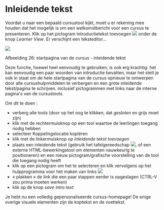 # Inleidende tekst

Voordat u naar een bepaald cursustool kijkt, moet u er rekening mee houden dat het mogelijk is om een welkomstbericht voor een cursus te presenteren. Klik op het pictogram Introductietekst toevoegen ![](../../.gitbook/assets/graphics349%20%281%29.gif) onder de knop _Learner View_. Er verschijnt een teksteditor...

![](../../.gitbook/assets/images28%20%289%29.png)

Afbeelding 26: startpagina van de cursus - inleidende tekst

Deze functie, hoewel heel eenvoudig te gebruiken, is ook erg krachtig: het kan eenvoudig een paar woorden van introductie bevatten, maar het stelt je ook in staat om de hele startpagina van de cursus opnieuw te ontwerpen door alle cursushulpmiddelen te verbergen en een grote inleidende tekst/pagina te schrijven. inclusief pictogrammen met links naar de interne pagina's van de cursustools.

Om dit te doen :

* verberg alle tools \(door op het oog te klikken, dat _gesloten_ en grijs moet zijn\)
* klik met de rechtermuisknop op een tool waartoe de leerlingen toegang nodig hebben
* selecteer Koppelingslocatie kopiëren
* klik met de linkermuisknop op _Inleidende tekst toevoegen_
* plaats een inleidende tekst \(gebruik het tafelgereedschap ![](../../.gitbook/assets/graphics81%20%283%29.png), of een externe HTML-bewerkingstool om elementen nauwkeurig te positioneren\) en een nieuw pictogram/grafische voorstelling van de tool die toegang nodig heeft
* klik op een pictogram om het te selecteren en klik vervolgens op het hulpprogramma voor het maken van links ![](../../.gitbook/assets/graphics82%20%283%29.png)
* « plakken » de link die een paar stappen eerder is opgeslagen \(CTRL-V zou prima moeten werken\)
* klik op de knop _save intro text_

Je hebt nu een volledig gepersonaliseerde cursus-homepage! De enige overige visuele elementen zijn de koptekst en de voettekst.

